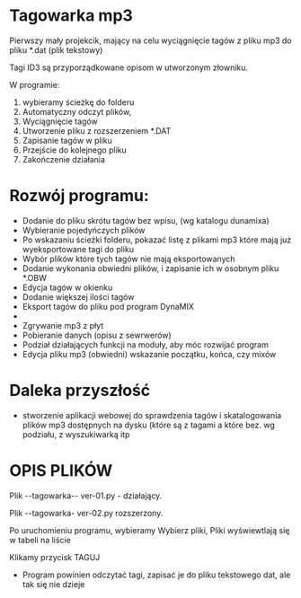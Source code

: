 # Tagowarka mp3
Pierwszy mały projekcik, mający na celu wyciągnięcie tagów z pliku mp3 do pliku *.dat (plik tekstowy)

Tagi ID3 są przyporządkowane opisom w utworzonym złowniku.

W programie:
1. wybieramy ścieżkę do folderu
2. Automatyczny odczyt plików,
3. Wyciągnięcie tagów 
4. Utworzenie pliku z rozszerzeniem *.DAT
5. Zapisanie tagów w pliku
5. Przejście do kolejnego pliku 
6. Zakończenie działania

# Rozwój programu:

- Dodanie do pliku skrótu tagów bez wpisu, (wg katalogu dunamixa) 
- Wybieranie pojedyńczych plików
- Po wskazaniu ścieżki folderu, pokazać listę z plikami mp3 które mają już wyeksportowane tagi do pliku
- Wybór plików które tych tagów nie mają eksportowanych
- Dodanie wykonania obwiedni plików, i zapisanie ich w osobnym pliku *.OBW
- Edycja tagów w okienku
- Dodanie większej ilości tagów
- Eksport tagów do pliku pod program DynaMIX
-
- Zgrywanie mp3 z płyt
- Pobieranie danych (opisu z sewrwerów)
- Podział działających funkcji na moduły, aby móc rozwijać program 
- Edycja pliku mp3 (obwiedni) wskazanie początku, końca, czy mixów

# Daleka przyszłość

- stworzenie aplikacji webowej do sprawdzenia tagów i skatalogowania plików mp3 dostępnych na dysku (które są z tagami a które bez. wg podziału, z wyszukiwarką itp


# OPIS PLIKÓW

Plik --tagowarka-- ver-01.py - działający.

Plik --tagowarka- ver-02.py
rozszerzony.

Po uruchomieniu programu, wybieramy Wybierz pliki,
Pliki wyświewtlają się w tabeli na liście

Klikamy przycisk TAGUJ
- Program powinien odczytać tagi, zapisać je do pliku tekstowego dat, ale tak się nie dzieje
